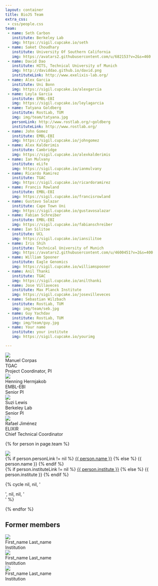 ```yaml
---
layout: container
title: BioJS Team
extra_css:
 - css/people.css
team: 
 - name: Seth Carbon
   institute: Berkeley Lab
   img: https://sigil.cupcake.io/seth
 - name: Saket Choudhary
   institute: University Of Southern California
   img: https://avatars2.githubusercontent.com/u/682153?v=2&s=460
 - name: David Dao
   institute: HITS, Technical University of Munich
   img: http://daviddao.github.io/david.png
   instituteLink: http://www.exelixis-lab.org/
 - name: Alex Garcia
   institute: Uni Bonn
   img: https://sigil.cupcake.io/alexgarcia
 - name: Leyla Garcia
   institute: EMBL-EBI
   img: https://sigil.cupcake.io/leylagarcia
 - name: Tatyana Goldberg
   institute: RostLab, TUM
   img: img/team/tatyana.jpg
   personLink: http://www.rostlab.org/~goldberg
   instituteLink: http://www.rostlab.org/
 - name: John Gomez
   institute: EMBL-EBI
   img: https://sigil.cupcake.io/johngomez
 - name: Alex Kalderimis
   institute: Cambridge
   img: https://sigil.cupcake.io/alexkalderimis
 - name: Ian Mulvany
   institute: eLife
   img: https://sigil.cupcake.io/ianmulvany
 - name: Ricardo Ramirez
   institute: TGAC
   img: https://sigil.cupcake.io/ricardoramirez
 - name: Francis Rowland
   institute: EMBL-EBI
   img: https://sigil.cupcake.io/francisrowland
 - name: Gustavo Salazar
   institute: Cape Town Uni
   img: https://sigil.cupcake.io/gustavosalazar
 - name: Fabian Schreiber
   institute: EMBL-EBI
   img: https://sigil.cupcake.io/fabianschreiber
 - name: Ian Silitoe
   institute: UCL
   img: https://sigil.cupcake.io/iansilitoe
 - name: Iris Shih
   institute: Technical University of Munich
   img: https://avatars2.githubusercontent.com/u/4600451?v=2&s=400
 - name: William Spooner
   institute: Eagle Genomics
   img: https://sigil.cupcake.io/williamspooner
 - name: Anil Thanki
   institute: TGAC
   img: https://sigil.cupcake.io/anilthanki
 - name: Jose Villaveces
   institute: Max Planck Institute
   img: https://sigil.cupcake.io/josevilleveces
 - name: Sebastian Wilzbach
   institute: RostLab, TUM
   img: img/team/seb.jpg
 - name: Guy Yachdav
   institute: RostLab, TUM
   img: img/team/guy.jpg
 - name: Your name
   institute: your institute
   img: https://sigil.cupcake.io/yourimg

---
```


<!-- 
IMPORTANT: please upload your image in img/team and read the README their (1:1 dimension, max 200px)
-->

<div id="people-container">

<div class="row">

<div class="col-md-2 col-xs-4">
<img src="https://sigil.cupcake.io/manny">
<div class="people-name"> Manuel Corpas </div>
<div class="people-institution"> TGAC </div>
<div class="people-position"> Project Coordinator, PI </div>
</div>

<div class="col-md-2 col-xs-4">
<img src="https://sigil.cupcake.io/hennig">
<div class="people-name"> Henning Hermjakob </div>
<div class="people-institution"> EMBL-EBI </div>
<div class="people-position"> Senior PI </div>
</div>

<div class="col-md-2 col-xs-4">
<img src="https://sigil.cupcake.io/suzi">
<div class="people-name"> Suzi Lewis </div>
<div class="people-institution"> Berkeley Lab </div>
<div class="people-position"> Senior PI </div>
</div>

<div class="col-md-2 col-xs-4">
<img src="https://sigil.cupcake.io/rafa">
<div class="people-name"> Rafael Jiménez  </div>
<div class="people-institution"> ELIXIR </div>
<div class="people-position"> Chief Technical Coordinator </div>
</div>


<div class="clearfix"> </div>

</div>

<div class="row">

{% for person in page.team %}

<div class="col-md-2 col-xs-4">
<img src="{{ person.img }}">
<div class="people-name">
{% if person.personLink != nil %}
<a href="{{ person.personLink }}">{{ person.name }}</a>
{% else %}
{{ person.name }}
{% endif %}
</div>
<div class="people-institution">
{% if person.instituteLink != nil %}
<a href="{{ person.instituteLink }}">{{ person.institute }}</a>
{% else %}
{{ person.institute }}
{% endif %}
</div>
</div>

{% cycle nil, nil, '<div class="visible-xs clearfix"> </div>', nil, nil, '<div class="clearfix"> </div>' %}

{% endfor %}

</div>


Former members
-------

<div class="row">

<div class="col-md-2 col-xs-4">
<img src="https://sigil.cupcake.io/">
<div class="people-name">
First_name Last_name
</div>
<div class="people-institution">
Institution
</div>
</div>

<div class="col-md-2 col-xs-4">
<img src="https://sigil.cupcake.io/">
<div class="people-name">
First_name Last_name
</div>
<div class="people-institution">
Institution
</div>
</div>

<div class="col-md-2 col-xs-4">
<img src="https://sigil.cupcake.io/">
<div class="people-name">
First_name Last_name
</div>
<div class="people-institution">
Institution
</div>
</div>



</div>
